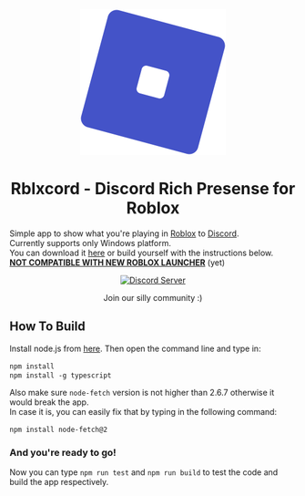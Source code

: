 <p align="center"><img src="https://raw.githubusercontent.com/Ralsin/rblxcord/main/build/icon.png" alt="Rblxcord" width="256"></p>
<h1 align="center">Rblxcord - Discord Rich Presense for Roblox</h1>

Simple app to show what you're playing in [Roblox](https://roblox.com/) to [Discord](https://discord.com/).  
Currently supports only Windows platform.  
You can download it [here](https://github.com/Ralsin/rblxcord/releases/latest) or build yourself with the instructions below.  
<ins>**NOT COMPATIBLE WITH NEW ROBLOX LAUNCHER**</ins> (yet)  

<p align="center">
  <a align="center" href="https://discord.com/invite/7VJTar7mSU">
    <img src="https://discordapp.com/api/guilds/921523680390033408/embed.png?style=banner2" alt="Discord Server" style="max-width: 100%">
  </a>
  <p align="center">Join our silly community :)</p>
</p>

## How To Build
Install node.js from [here](https://nodejs.org/en/). Then open the command line and type in:
```
npm install
npm install -g typescript
```
Also make sure `node-fetch` version is not higher than 2.6.7 otherwise it would break the app.  
In case it is, you can easily fix that by typing in the following command:
```
npm install node-fetch@2
```
### And you're ready to go!
Now you can type `npm run test` and `npm run build` to test the code and build the app respectively.
